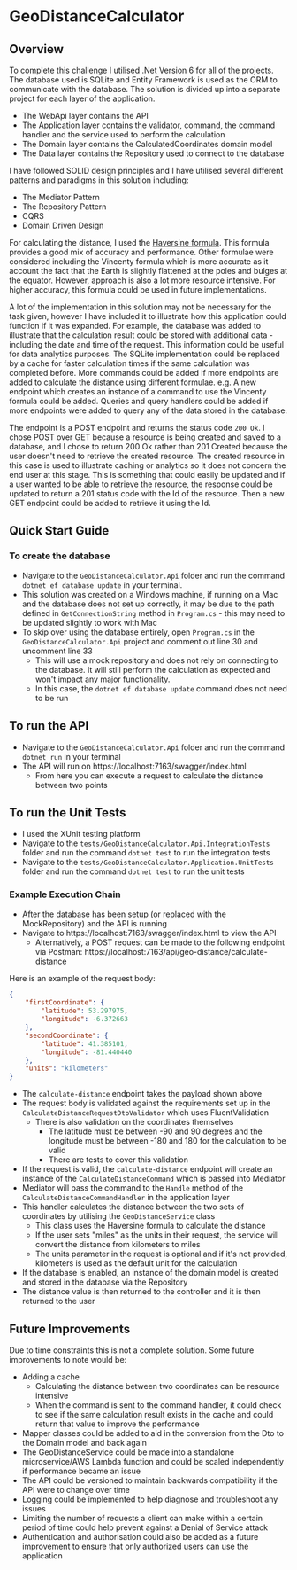 # GeoDistanceCalculator

## Overview

To complete this challenge I utilised .Net Version 6 for all of the projects.
The database used is SQLite and Entity Framework is used as the ORM to communicate with the database.
The solution is divided up into a separate project for each layer of the application.

- The WebApi layer contains the API
- The Application layer contains the validator, command, the command handler and the service used to perform the calculation
- The Domain layer contains the CalculatedCoordinates domain model
- The Data layer contains the Repository used to connect to the database

I have followed SOLID design principles and I have utilised several different patterns and paradigms in this solution including:

- The Mediator Pattern
- The Repository Pattern
- CQRS
- Domain Driven Design

For calculating the distance, I used the [Haversine formula](https://en.wikipedia.org/wiki/Haversine_formula). This formula provides a good mix of accuracy and performance.
Other formulae were considered including the Vincenty formula which is more accurate as it account the fact that the Earth is slightly flattened at the poles and bulges at the equator.
However, approach is also a lot more resource intensive. For higher accuracy, this formula could be used in future implementations.

A lot of the implementation in this solution may not be necessary for the task given, however I have included it to illustrate how this application could function if it was expanded.
For example, the database was added to illustrate that the calculation result could be stored with additional data - including the date and time of the request. This information could be useful for data analytics purposes.
The SQLite implementation could be replaced by a cache for faster calculation times if the same calculation was completed before.
More commands could be added if more endpoints are added to calculate the distance using different formulae. e.g. A new endpoint which creates an instance of a command to use the Vincenty formula could be added.
Queries and query handlers could be added if more endpoints were added to query any of the data stored in the database.

The endpoint is a POST endpoint and returns the status code `200 Ok`. I chose POST over GET because a resource is being created and saved to a database, and I chose to return 200 Ok rather than 201 Created because the user doesn't need to retrieve the created resource. The created resource in this case is used to illustrate caching or analytics so it does not concern the end user at this stage.
This is something that could easily be updated and if a user wanted to be able to retrieve the resource, the response could be updated to return a 201 status code with the Id of the resource. Then a new GET endpoint could be added to retrieve it using the Id.

## Quick Start Guide

### To create the database

- Navigate to the `GeoDistanceCalculator.Api` folder and run the command `dotnet ef database update` in your terminal.
- This solution was created on a Windows machine, if running on a Mac and the database does not set up correctly, it may be due to the path defined in `GetConnectionString` method in `Program.cs` - this may need to be updated slightly to work with Mac
- To skip over using the database entirely, open `Program.cs` in the `GeoDistanceCalculator.Api` project and comment out line 30 and uncomment line 33
    - This will use a mock repository and does not rely on connecting to the database. It will still perform the calculation as expected and won't impact any major functionality.
    - In this case, the `dotnet ef database update` command does not need to be run

## To run the API

- Navigate to the `GeoDistanceCalculator.Api` folder and run the command `dotnet run` in your terminal
- The API will run on https://localhost:7163/swagger/index.html
    - From here you can execute a request to calculate the distance between two points

## To run the Unit Tests

- I used the XUnit testing platform
- Navigate to the `tests/GeoDistanceCalculator.Api.IntegrationTests` folder and run the command `dotnet test` to run the integration tests
- Navigate to the `tests/GeoDistanceCalculator.Application.UnitTests` folder and run the command `dotnet test` to run the unit tests

### Example Execution Chain

- After the database has been setup (or replaced with the MockRepository) and the API is running
- Navigate to https://localhost:7163/swagger/index.html to view the API
    - Alternatively, a POST request can be made to the following endpoint via Postman: https://localhost:7163/api/geo-distance/calculate-distance

Here is an example of the request body:

```json
{
    "firstCoordinate": {
        "latitude": 53.297975,
        "longitude": -6.372663
    },
    "secondCoordinate": {
        "latitude": 41.385101,
        "longitude": -81.440440
    },
    "units": "kilometers"
}
```

- The `calculate-distance` endpoint takes the payload shown above
- The request body is validated against the requirements set up in the `CalculateDistanceRequestDtoValidator` which uses FluentValidation
    - There is also validation on the coordinates themselves
        - The latitude must be between -90 and 90 degrees and the longitude must be between -180 and 180 for the calculation to be valid
        - There are tests to cover this validation
- If the request is valid, the `calculate-distance` endpoint will create an instance of the `CalculateDistanceCommand` which is passed into Mediator
- Mediator will pass the command to the `Handle` method of the `CalculateDistanceCommandHandler` in the application layer
- This handler calculates the distance between the two sets of coordinates by utilising the `GeoDistanceService` class
    - This class uses the Haversine formula to calculate the distance
    - If the user sets "miles" as the units in their request, the service will convert the distance from kilometers to miles
    - The units parameter in the request is optional and if it's not provided, kilometers is used as the default unit for the calculation
- If the database is enabled, an instance of the domain model is created and stored in the database via the Repository
- The distance value is then returned to the controller and it is then returned to the user

## Future Improvements

Due to time constraints this is not a complete solution. Some future improvements to note would be:

- Adding a cache
    - Calculating the distance between two coordinates can be resource intensive
    - When the command is sent to the command handler, it could check to see if the same calculation result exists in the cache and could return that value to improve the performance
- Mapper classes could be added to aid in the conversion from the Dto to the Domain model and back again
- The GeoDistanceService could be made into a standalone microservice/AWS Lambda function and could be scaled independently if performance became an issue
- The API could be versioned to maintain backwards compatibility if the API were to change over time
- Logging could be implemented to help diagnose and troubleshoot any issues
- Limiting the number of requests a client can make within a certain period of time could help prevent against a Denial of Service attack
- Authentication and authorisation could also be added as a future improvement to ensure that only authorized users can use the application